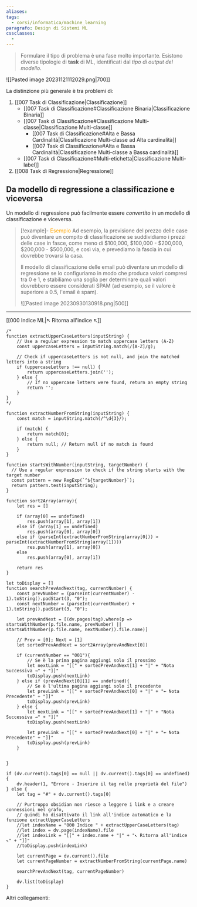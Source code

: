 ```yaml
---
aliases:
tags:
  - corsi/informatica/machine_learning
paragrafo: Design di Sistemi ML
cssclasses:
  - 
---
```

>Formulare il tipo di problema è una fase molto importante. Esistono diverse tipologie di **task** di ML, identificati dal *tipo di output del modello*.

![[Pasted image 20231121112029.png|700]]

La distinzione più generale è tra problemi di: 
1. [[007 Task di Classificazione|Classificazione]]
	- [[007 Task di Classificazione#Classificazione Binaria|Classificazione Binaria]]
	- [[007 Task di Classificazione#Classificazione Multi-classe|Classificazione Multi-classe]]
		- [[007 Task di Classificazione#Alta e Bassa Cardinalità|Classificazione Multi-classe ad Alta cardinalità]]
		- [[007 Task di Classificazione#Alta e Bassa Cardinalità|Classificazione Multi-classe a Bassa cardinalità]]
	- [[007 Task di Classificazione#Multi-etichetta|Classificazione Multi-label]]
2. [[008 Task di Regressione|Regressione]]


## Da modello di regressione a classificazione e viceversa
Un modello di regressione può facilmente essere *convertito* in un modello di classificazione e viceversa. 

> [!example]- <font color="orange">Esempio</font>
>Ad esempio, la previsione del prezzo delle case può diventare un compito di classificazione se suddividiamo i prezzi delle case in fasce, come meno di $100,000, $100,000 - $200,000, $200,000 - $500,000, e così via, e prevediamo la fascia in cui dovrebbe trovarsi la casa.
>
>Il modello di classificazione delle email può diventare un modello di regressione se lo configuriamo in modo che produca valori compresi tra 0 e 1, e stabiliamo una soglia per determinare quali valori dovrebbero essere considerati SPAM (ad esempio, se il valore è superiore a 0.5, l'email è spam).
>
>![[Pasted image 20230930130918.png|500]]


___
[[000 Indice ML|↖ Ritorna all'indice ↖]]

```dataviewjs
/*
function extractUpperCaseLetters(inputString) {
	// Use a regular expression to match uppercase letters (A-Z)
	const uppercaseLetters = inputString.match(/[A-Z]/g);
	
	// Check if uppercaseLetters is not null, and join the matched letters into a string
	if (uppercaseLetters !== null) {
		return uppercaseLetters.join('');
	} else {
	    // If no uppercase letters were found, return an empty string
	    return '';
	}
}
*/

function extractNumberFromString(inputString) {
	const match = inputString.match(/^\d{3}/);
	
	if (match) {
		return match[0];
	} else {
		return null; // Return null if no match is found
	}
}

function startsWithNumber(inputString, targetNumber) {
  // Use a regular expression to check if the string starts with the target number
  const pattern = new RegExp(`^${targetNumber}`);
  return pattern.test(inputString);
}

function sort2Array(array){
	let res = []
	
	if (array[0] == undefined)
		res.push(array[1], array[1])
	else if (array[1] == undefined)
		res.push(array[0], array[0])
	else if (parseInt(extractNumberFromString(array[0])) > parseInt(extractNumberFromString(array[1])))
		res.push(array[1], array[0])
	else
		res.push(array[0], array[1])
	
	return res
}

let toDisplay = []
function searchPrevAndNext(tag, currentNumber) {
	const prevNumber = (parseInt(currentNumber) - 1).toString().padStart(3, "0");
	const nextNumber = (parseInt(currentNumber) + 1).toString().padStart(3, "0");
	
	let prevAndNext = [(dv.pages(tag).where(p => startsWithNumber(p.file.name, prevNumber) || startsWithNumber(p.file.name, nextNumber)).file.name)]
	
	// Prev = [0]; Next = [1]
	let sortedPrevAndNext = sort2Array(prevAndNext[0])
	
	if (currentNumber == "001"){ 
		// Se è la prima pagina aggiungi solo il prossimo
		let nextLink = "[[" + sortedPrevAndNext[1] + "|" + "Nota Successiva →" + "]]"
		toDisplay.push(nextLink)
	} else if (prevAndNext[0][1] == undefined){
		// Se è l'ultima pagina aggiungi solo il precedente
		let prevLink = "[[" + sortedPrevAndNext[0] + "|" + "← Nota Precedente" + "]]"
		toDisplay.push(prevLink)
	} else {
		let nextLink = "[[" + sortedPrevAndNext[1] + "|" + "Nota Successiva →" + "]]"
		toDisplay.push(nextLink)
		
		let prevLink = "[[" + sortedPrevAndNext[0] + "|" + "← Nota Precedente" + "]]"
		toDisplay.push(prevLink)
	}
	
	
}

if (dv.current().tags[0] == null || dv.current().tags[0] == undefined){
	dv.header(1, "Errore - Inserire il tag nelle proprietà del file")
} else {
	let tag = "#" + dv.current().tags[0]

	// Purtroppo obsidian non riesce a leggere i link e a creare connessioni nel grafo,
	// quindi ho disattivato il link all'indice automatico e la funzione extractUpperCaseLetters
	//let indexName = "000 Indice " + extractUpperCaseLetters(tag)
	//let index = dv.page(indexName).file
	//let indexLink = "[[" + index.name + "|" + "↖ Ritorna all'indice ↖" + "]]"
	//toDisplay.push(indexLink)
	
	let currentPage = dv.current().file
	let currentPageNumber = extractNumberFromString(currentPage.name)
	
	searchPrevAndNext(tag, currentPageNumber)
	
	dv.list(toDisplay)
}
```

Altri collegamenti: 